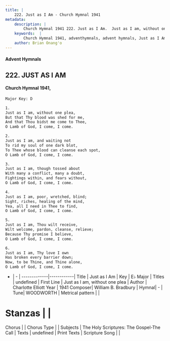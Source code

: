 ```yaml
---
title: |
    222. Just as I Am - Church Hymnal 1941
metadata:
    description: |
        Church Hymnal 1941 222. Just as I Am.  Just as I am, without one plea, But that Thy blood was shed for me, And that Thou bidst me come to Thee, O Lamb of God, I come, I come.  
    keywords:  |
        Church Hymnal 1941, adventhymnals, advent hymnals, Just as I Am, Just as I am, without one plea. 
    author: Brian Onang'o
---
```


#### Advent Hymnals
## 222. JUST AS I AM
####  Church Hymnal 1941,

```txt
Major Key: D

1.
Just as I am, without one plea,
But that Thy blood was shed for me,
And that Thou bidst me come to Thee,
O Lamb of God, I come, I come.

2.
Just as I am, and waiting not
To rid my soul of one dark blot,
To Thee whose blood can cleanse each spot,
O Lamb of God, I come, I come.

3.
Just as I am, though tossed about
With many a conflict, many a doubt,
Fightings within, and fears without,
O Lamb of God, I come, I come.

4.
Just as I am, poor, wretched, blind;
Sight, riches, healing of the mind,
Yea, all I need in Thee to find,
O Lamb of God, I come, I come.

5.
Just as I am, Thou wilt receive,
Wilt welcome, pardon, cleanse, relieve;
Because Thy promise I believe,
O Lamb of God, I come, I come.

6.
Just as I am, Thy love I own
Has broken every barrier down;
Now, to be Thine, and Thine alone,
O Lamb of God, I come, I come.


```

- |   -  |
-------------|------------|
Title | Just as I Am |
Key | E♭ Major |
Titles | undefined |
First Line | Just as I am, without one plea |
Author | Charlotte Elliott
Year | 1941
Composer| William B. Bradbury |
Hymnal|  - |
Tune| WOODWORTH |
Metrical pattern | |
# Stanzas |  |
Chorus |  |
Chorus Type |  |
Subjects | The Holy Scriptures: The Gospel-The Call |
Texts | undefined |
Print Texts | 
Scripture Song |  |
    
